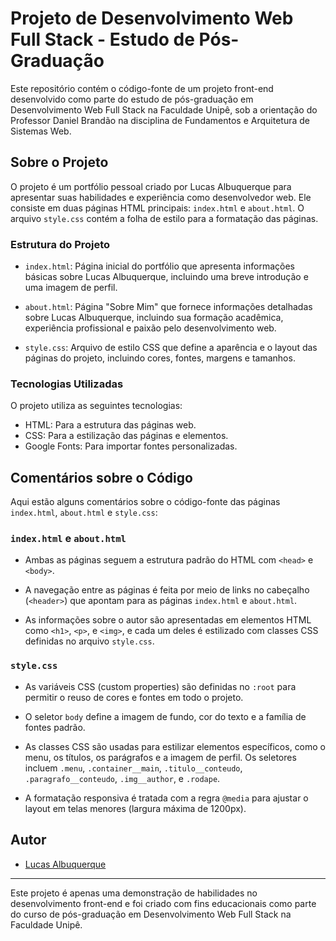 
# Projeto de Desenvolvimento Web Full Stack - Estudo de Pós-Graduação

Este repositório contém o código-fonte de um projeto front-end desenvolvido como parte do estudo de pós-graduação em Desenvolvimento Web Full Stack na Faculdade Unipê, sob a orientação do Professor Daniel Brandão na disciplina de Fundamentos e Arquitetura de Sistemas Web.

## Sobre o Projeto

O projeto é um portfólio pessoal criado por Lucas Albuquerque para apresentar suas habilidades e experiência como desenvolvedor web. Ele consiste em duas páginas HTML principais: `index.html` e `about.html`. O arquivo `style.css` contém a folha de estilo para a formatação das páginas.

### Estrutura do Projeto

- `index.html`: Página inicial do portfólio que apresenta informações básicas sobre Lucas Albuquerque, incluindo uma breve introdução e uma imagem de perfil.

- `about.html`: Página "Sobre Mim" que fornece informações detalhadas sobre Lucas Albuquerque, incluindo sua formação acadêmica, experiência profissional e paixão pelo desenvolvimento web.

- `style.css`: Arquivo de estilo CSS que define a aparência e o layout das páginas do projeto, incluindo cores, fontes, margens e tamanhos.

### Tecnologias Utilizadas

O projeto utiliza as seguintes tecnologias:

- HTML: Para a estrutura das páginas web.
- CSS: Para a estilização das páginas e elementos.
- Google Fonts: Para importar fontes personalizadas.

## Comentários sobre o Código

Aqui estão alguns comentários sobre o código-fonte das páginas `index.html`, `about.html` e `style.css`:

### `index.html` e `about.html`

- Ambas as páginas seguem a estrutura padrão do HTML com `<head>` e `<body>`.

- A navegação entre as páginas é feita por meio de links no cabeçalho (`<header>`) que apontam para as páginas `index.html` e `about.html`.

- As informações sobre o autor são apresentadas em elementos HTML como `<h1>`, `<p>`, e `<img>`, e cada um deles é estilizado com classes CSS definidas no arquivo `style.css`.

### `style.css`

- As variáveis CSS (custom properties) são definidas no `:root` para permitir o reuso de cores e fontes em todo o projeto.

- O seletor `body` define a imagem de fundo, cor do texto e a família de fontes padrão.

- As classes CSS são usadas para estilizar elementos específicos, como o menu, os títulos, os parágrafos e a imagem de perfil. Os seletores incluem `.menu`, `.container__main`, `.titulo__conteudo`, `.paragrafo__conteudo`, `.img__author`, e `.rodape`.

- A formatação responsiva é tratada com a regra `@media` para ajustar o layout em telas menores (largura máxima de 1200px).

## Autor

- [Lucas Albuquerque](https://github.com/LucasVynicius)

---

Este projeto é apenas uma demonstração de habilidades no desenvolvimento front-end e foi criado com fins educacionais como parte do curso de pós-graduação em Desenvolvimento Web Full Stack na Faculdade Unipê.